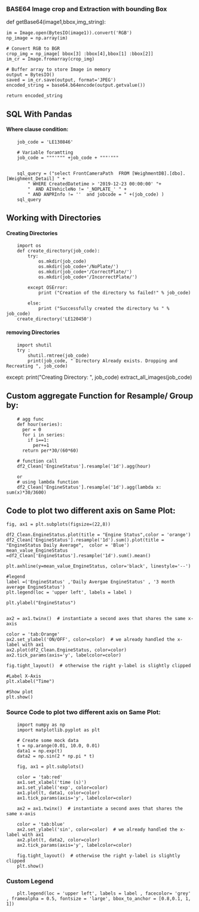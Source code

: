 ### BASE64 Image crop and Extraction with bounding Box
def getBase64(image1,bbox,img_string):

    im = Image.open(BytesIO(image1)).convert('RGB')
    np_image = np.array(im)

    # Convert RGB to BGR
    crop_img = np_image[ bbox[3] :bbox[4],bbox[1] :bbox[2]]
    im_cr = Image.fromarray(crop_img)
    
    # Buffer array to store Image in memory
    output = BytesIO()
    saved = im_cr.save(output, format='JPEG')
    encoded_string = base64.b64encode(output.getvalue())

    return encoded_string


## SQL With Pandas

#### Where clause condition: 
        job_code = 'LE130846' 
        
        # Variable foramtting
        job_code = """'""" +job_code + """'"""


        sql_query = ("select FrontCameraPath  FROM [WeighmentDB].[dbo].[Weighment_Detail] " +
            " WHERE CreatedDatetime > '2019-12-23 00:00:00' "+
            "  AND AIVehicleNo != '_NOPLATE_' " +
            " AND ANPRInfo != ''  and jobcode = " +(job_code) )
        sql_query



## Working with Directories

#### Creating Directories
        import os
        def create_directory(job_code):
            try:
                os.mkdir(job_code)
                os.mkdir(job_code+'/NoPlate/')
                os.mkdir(job_code+'/CorrectPlate/')
                os.mkdir(job_code+'/IncorrectPlate/')

            except OSError:
                print ("Creation of the directory %s failed!" % job_code)

            else:
                print ("Successfully created the directory %s " % job_code)
        create_directory('LE120450')


#### removing Directories
        import shutil
        try :
            shutil.rmtree(job_code)
            print(job_code, " Directory Already exists. Dropping and Recreating ", job_code)


except:
    print("Creating Directory: ", job_code)
    extract_all_images(job_code)


## Custom aggregate Function for Resample/ Group by:
        # agg func
        def hour(series):
          per = 0
          for i in series:
            if i==1:
              per+=1
          return per*30/(60*60)
        
        # function call
        df2_Clean['EngineStatus'].resample('1d').agg(hour)
        
        or
        # using lambda function
        df2_Clean['EngineStatus'].resample('1d').agg(lambda x: sum(x)*30/3600)

## Code to plot two different axis on Same Plot:

    fig, ax1 = plt.subplots(figsize=(22,8))

    df2_Clean.EngineStatus.plot(title = "Engine Status",color = 'orange')
    df2_Clean['EngineStatus'].resample('1d').sum().plot(title = "EngineStatus Daily Average",  color = 'Blue')
    mean_value_EngineStatus =df2_Clean['EngineStatus'].resample('1d').sum().mean()

    plt.axhline(y=mean_value_EngineStatus, color='black', linestyle='--')

    #legend
    label =('EngineStatus' ,'Daily Avergae EngineStatus' , '3 month average EngineStatus')
    plt.legend(loc = 'upper left', labels = label )

    plt.ylabel("EngineStatus")


    ax2 = ax1.twinx()  # instantiate a second axes that shares the same x-axis

    color = 'tab:Orange'
    ax2.set_ylabel('ON/OFF', color=color)  # we already handled the x-label with ax1
    ax2.plot(df2_Clean.EngineStatus, color=color)
    ax2.tick_params(axis='y', labelcolor=color)

    fig.tight_layout()  # otherwise the right y-label is slightly clipped

    #Label X-Axis
    plt.xlabel("Time")

    #Show plot
    plt.show()



### Source Code to plot two different axis on Same Plot:

        import numpy as np
        import matplotlib.pyplot as plt

        # Create some mock data
        t = np.arange(0.01, 10.0, 0.01)
        data1 = np.exp(t)
        data2 = np.sin(2 * np.pi * t)

        fig, ax1 = plt.subplots()

        color = 'tab:red'
        ax1.set_xlabel('time (s)')
        ax1.set_ylabel('exp', color=color)
        ax1.plot(t, data1, color=color)
        ax1.tick_params(axis='y', labelcolor=color)

        ax2 = ax1.twinx()  # instantiate a second axes that shares the same x-axis

        color = 'tab:blue'
        ax2.set_ylabel('sin', color=color)  # we already handled the x-label with ax1
        ax2.plot(t, data2, color=color)
        ax2.tick_params(axis='y', labelcolor=color)

        fig.tight_layout()  # otherwise the right y-label is slightly clipped
        plt.show()
        
        
### Custom Legend 
        plt.legend(loc = 'upper left', labels = label , facecolor= 'grey' , framealpha = 0.5, fontsize = 'large', bbox_to_anchor = [0.8,0.1, 1, 1])
